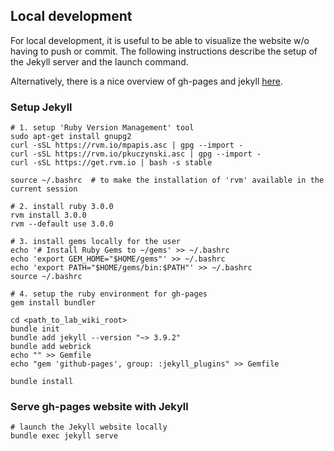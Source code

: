 ## Local development

For local development, it is useful to be able to visualize the website w/o having to push or commit.
The following instructions describe the setup of the Jekyll server and the launch command.

Alternatively, there is a nice overview of gh-pages and jekyll [here](https://www.aleksandrhovhannisyan.com/blog/getting-started-with-jekyll-and-github-pages).

### Setup Jekyll

```
# 1. setup 'Ruby Version Management' tool
sudo apt-get install gnupg2
curl -sSL https://rvm.io/mpapis.asc | gpg --import -
curl -sSL https://rvm.io/pkuczynski.asc | gpg --import -
curl -sSL https://get.rvm.io | bash -s stable

source ~/.bashrc  # to make the installation of 'rvm' available in the current session

# 2. install ruby 3.0.0
rvm install 3.0.0
rvm --default use 3.0.0

# 3. install gems locally for the user
echo '# Install Ruby Gems to ~/gems' >> ~/.bashrc
echo 'export GEM_HOME="$HOME/gems"' >> ~/.bashrc
echo 'export PATH="$HOME/gems/bin:$PATH"' >> ~/.bashrc
source ~/.bashrc

# 4. setup the ruby environment for gh-pages
gem install bundler

cd <path_to_lab_wiki_root>
bundle init
bundle add jekyll --version "~> 3.9.2"
bundle add webrick
echo "" >> Gemfile
echo "gem 'github-pages', group: :jekyll_plugins" >> Gemfile

bundle install
```

### Serve gh-pages website with Jekyll

```
# launch the Jekyll website locally
bundle exec jekyll serve
```
